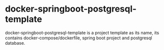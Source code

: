 # docker-springboot-postgresql-template
docker-springboot-postgresql-template is a project template as its name, its contains docker-compose/dockerfile, spring boot project and postgresql database.
